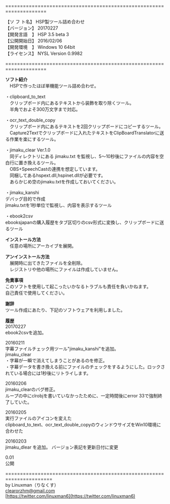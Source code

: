 ====================================================================  

【ソ フ ト名】 HSP製ツール詰め合わせ  
【バージョン】 20170227  
【開発言語　】 HSP 3.5 beta 3  
【公開開始日】 2016/02/06  
【開発環境　】 Windows 10 64bit  
【ライセンス】 NYSL Version 0.9982  

 ====================================================================  

**ソフト紹介**  
　HSPで作ったほぼ単機能ツール詰め合わせ。  

・clipboard_to_text  
　クリップボード内にあるテキストから装飾を取り除くツール。  
　半角でおよそ300万文字まで対応。  

・ocr_text_double_copy  
　クリップボード内にあるテキストを2回クリップボードにコピーするツール。  
　Capture2Textでクリップボードに入れたテキストをClipBoardTranslatorに送る作業を楽にするツール。  

・jimaku_clear Ver.1.0  
　同ディレクトリにある jimaku.txt を監視し、5～10秒後にファイルの内容を空白行に置き換えるツール。  
　OBS+SpeechCastの連携を想定しています。  
　同梱してあるhspext.dll,hspinet.dllが必要です。  
　あらかじめ空のjimaku.txtを作成しておいてください。  

・jimaku_kanshi  
デバッグ目的で作成  
jimaku.txtを1秒単位で監視し、内容を表示するツール  

・ebook2csv  
ebooksjapanの購入履歴をタブ区切りのcsv形式に変換し、クリップボードに送るツール  


**インストール方法**  
　任意の場所にアーカイブを展開。  


**アンインストール方法**  
　展開時に出てきたファイルを全削除。  
　レジストリや他の場所にファイルは作成していません。  


**免責事項**  
このソフトを使用して起こったいかなるトラブルも責任を負いかねます。  
自己責任で使用してください。  


**謝辞**  
ツール作成にあたり、下記のソフトウェアを利用しました。



**履歴**  
20170227  
  ebook2csvを追加。  

20160211  
字幕ファイルチェック用ツール"jimaku_kanshi"を追加。  
jimaku_clear  
  ・字幕が一瞬で消えてしまうことがあるのを修正。  
  ・字幕データを書き換える前にファイルのチェックをするようにした。ロックされている場合には1秒後にリトライします。  

20160206  
jimaku_clearのバグ修正。  
ループの中にclrobjを書いていなかったために、一定時間後にerror 33で強制終了していた。  

20160205  
実行ファイルのアイコンを変えた  
clipboard_to_text、ocr_text_double_copyのウィンドウサイズをWin10環境に合わせた  

20160203  
jimaku_dlear を追加。 
バージョン表記を更新日付に変更

0.01  
公開


======================================================================  
by Linuxman（りなくす）  
clearorzhm@gmail.com  
[https://twitter.com/linuxman6](https://twitter.com/linuxman6)  



















